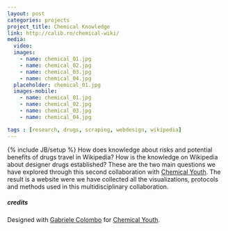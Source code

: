 ```yaml
---
layout: post
categories: projects
project_title: Chemical Knowledge
link: http://calib.ro/chemical-wiki/
media:
  video:
  images:
    - name: chemical_01.jpg
    - name: chemical_02.jpg
    - name: chemical_03.jpg
    - name: chemical_04.jpg
  placeholder: chemical_01.jpg
  images-mobile:
    - name: chemical_01.jpg
    - name: chemical_02.jpg
    - name: chemical_03.jpg
    - name: chemical_04.jpg

tags : [research, drugs, scraping, webdesign, wikipedia]
---
```

{% include JB/setup %}
How does knowledge about risks and potential benefits of drugs travel in Wikipedia? How is the knowledge on Wikipedia about designer drugs established? These are the two main questions we have explored through this second collaboration with [Chemical Youth](https://chemicalyouth.org/). The result is a website were we have collected all the visualizations, protocols and methods used in this multidisciplinary collaboration. 


##### credits
Designed with [Gabriele Colombo](http://www.densitydesign.org/person/gabriele-colombo/) for [Chemical Youth](http://www.chemicalyouth.org/).
